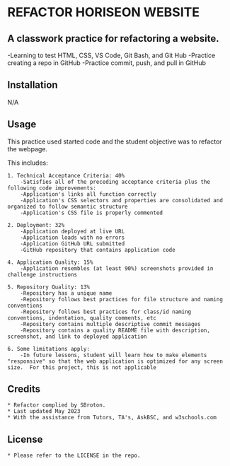 # REFACTOR HORISEON WEBSITE

## A classwork practice for refactoring a website. 

-Learning to test HTML, CSS, VS Code, Git Bash, and Git Hub
-Practice creating a repo in GitHub
-Practice commit, push, and pull in GitHub

## Installation

N/A

## Usage

This practice used started code and the student objective was to refactor the webpage. 

This includes:

    1. Technical Acceptance Criteria: 40%
        -Satisfies all of the preceding acceptance criteria plus the following code improvements:
        -Application's links all function correctly
        -Application's CSS selectors and properties are consolidated and organized to follow semantic structure
        -Application's CSS file is properly commented

    2. Deployment: 32%
        -Application deployed at live URL
        -Application loads with no errors
        -Application GitHub URL submitted
        -GitHub repository that contains application code

    4. Application Quality: 15%
        -Application resembles (at least 90%) screenshots provided in challenge instructions

    5. Repository Quality: 13%
        -Repository has a unique name
        -Repository follows best practices for file structure and naming conventions
        -Repository follows best practices for class/id naming conventions, indentation, quality comments, etc
        -Repository contains multiple descriptive commit messages
        -Repository contains a quality README file with description, screenshot, and link to deployed application

    6. Some limitations apply:
        -In future lessons, student will learn how to make elements "responsive" so that the web application is optimized for any screen size.  For this project, this is not applicable

## Credits
    * Refactor complied by SBroton.
    * Last updated May 2023
    * With the assistance from Tutors, TA's, AskBSC, and w3schools.com

## License
    * Please refer to the LICENSE in the repo. 